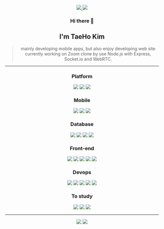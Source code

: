 <div align="center">
<p>
    <a href="https://enterprise09.github.io/">
        <img src="https://img.shields.io/badge/-TechLog-black?logo=Github&logoColor=white" />
    </a>
    <a href="https://www.instagram.com/k_teaho0909/">
        <img src="https://img.shields.io/badge/-Instagram-E4405F?logo=Instagram&logoColor=white" />
    </a>
</p>

### Hi there 👋<br />

## I'm TaeHo Kim <br />

> mainly developing mobile apps, but also enjoy developing web site <br />
> currently working on Zoom clone by use Node.js with Express, Socket.io and WebRTC.<br />

---

<!-- <p>
    <img src="https://img.shields.io/badge/-HTML-E44F26?logo=Html5&logoColor=white" />
    <img src="https://img.shields.io/badge/-CSS-33A9DC?logo=CSS3&logoColor=white" />
    <img src="https://img.shields.io/badge/-Javascript-F0DA50?logo=Javascript&logoColor=323230" />
    <img src="https://img.shields.io/badge/-TypeScript-007ACC?logo=Typescript&logoColor=white" />
    <img src="https://img.shields.io/badge/-React.js-2A2C2E?logo=React&logoColor=61DAFB" /><br/>
    <img src="https://img.shields.io/badge/-Android-brightgreen?logo=Android&logoColor=white" />
    <img src="https://img.shields.io/badge/-IOS-black?logo=IOS&logoColor=white" />
    <img src="https://img.shields.io/badge/-Java-00758F?logo=Java&logoColor=white" />
    <img src="https://img.shields.io/badge/-ReactNative-2A2C2E?logo=React&logoColor=61DAFB" />
    <img src="https://img.shields.io/badge/-Flutter-00C7FA?logo=Flutter&logoColor=white" /><br/>
    <img src="https://img.shields.io/badge/-MySQL-4479A1?logo=MySQL&logoColor=white" />
    <img src="https://img.shields.io/badge/-SQLite-003B57?logo=SQLite&logoColor=white" />
    <img src="https://img.shields.io/badge/-Firebase-white?logo=Firebase&logoColor=FFCA28" />
    <img src="https://img.shields.io/badge/-Oracle-F80000?logo=Oracle&logoColor=white" /><br/>
    <img src="https://img.shields.io/badge/-Spring-6DB43D?logo=Spring&logoColor=white" />
    <img src="https://img.shields.io/badge/-.NET-67217A?logo=.NET&logoColor=white" />
    <img src="https://img.shields.io/badge/-Node.js-83CD29?logo=Node.js&logoColor=white" />
</p> -->

### Platform

<p>
<img src="https://img.shields.io/badge/-Windows10-00A9E8?logo=Windows&logoColor=white" />
<img src="https://img.shields.io/badge/-Android-brightgreen?logo=Android&logoColor=white" />
<img src="https://img.shields.io/badge/-IOS-black?logo=IOS&logoColor=white" />
</p>

### Mobile

<p>
<img src="https://img.shields.io/badge/-Java-00758F?logo=Java&logoColor=white" />
<img src="https://img.shields.io/badge/-Flutter-00C7FA?logo=Flutter&logoColor=white" />
<img src="https://img.shields.io/badge/-ReactNative-2A2C2E?logo=React&logoColor=61DAFB" />
</p>

### Database

<p>
<img src="https://img.shields.io/badge/-MySQL-4479A1?logo=MySQL&logoColor=white" />
<img src="https://img.shields.io/badge/-SQLite-003B57?logo=SQLite&logoColor=white" />
<img src="https://img.shields.io/badge/-Oracle-F80000?logo=Oracle&logoColor=white" />
<img src="https://img.shields.io/badge/-Firebase-white?logo=Firebase&logoColor=FFCA28" />
</p>

### Front-end

<p>
<img src="https://img.shields.io/badge/-HTML-E44F26?logo=Html5&logoColor=white" />
<img src="https://img.shields.io/badge/-CSS-33A9DC?logo=CSS3&logoColor=white" />
<img src="https://img.shields.io/badge/-Javascript-F0DA50?logo=Javascript&logoColor=323230" />
<img src="https://img.shields.io/badge/-TypeScript-007ACC?logo=Typescript&logoColor=white" />
<img src="https://img.shields.io/badge/-React.js-2A2C2E?logo=React&logoColor=61DAFB" />

### Devops

<p>
<img src="https://img.shields.io/badge/-VSCode-007ACC?logo=VisualStudioCode&logoColor=white" />
<img src="https://img.shields.io/badge/-Visual Studio-5C2D91?logo=VisualStudio&logoColor=white" />
<img src="https://img.shields.io/badge/-Android Studio-3DDC84?logo=AndroidStudio&logoColor=white" />
<img src="https://img.shields.io/badge/-Expo-000020?logo=Expo&logoColor=white" />
<!-- <img src="https://img.shields.io/badge/-VMWare-2F3035?logo=VMWare&logoColor=FEC810" />
<img src="https://img.shields.io/badge/-CodeSandbox-black?logo=CodeSandbox&logoColor=white" /> -->
<img src="https://img.shields.io/badge/-Eclipse-2C2255?logo=EclipseIDE&logoColor=white" />
</p>
</p>

<!-- ### Back-end

<p>
<img src="https://img.shields.io/badge/-Spring-6DB43D?logo=Spring&logoColor=white" />
<img src="https://img.shields.io/badge/-.NET-67217A?logo=.NET&logoColor=white" />
<img src="https://img.shields.io/badge/-Node.js-83CD29?logo=Node.js&logoColor=white" />
<img src="https://img.shields.io/badge/-Python-3776AB?logo=Python&logoColor=white" />
</p> -->

### To study

<p>
<img src="https://img.shields.io/badge/-Spring-6DB43D?logo=Spring&logoColor=white" />
<img src="https://img.shields.io/badge/-.NET-67217A?logo=.NET&logoColor=white" />
<img src="https://img.shields.io/badge/-Node.js-83CD29?logo=Node.js&logoColor=white" />
<!-- <img src="https://img.shields.io/badge/-Python-3776AB?logo=Python&logoColor=white" /> -->
</p>

<!-- ### Game

<p>
<img src="https://img.shields.io/badge/-Unity-black?logo=Unity&logoColor=white" />
</p> -->

<!--
### OS

<p>
<img src="https://img.shields.io/badge/-MacOS-black?logo=macOS&logoColor=white" />
<img src="https://img.shields.io/badge/-Kali Linux-2C86CD?logo=Kali Linux&logoColor=white" />
</p>
-->

---

<img src="https://github-readme-stats.vercel.app/api?username=Enterprise09&show_icons=true&hide=prs,contribs" />
<img src="https://github-readme-stats.vercel.app/api/top-langs/?username=Enterprise09" />

<!-- [![Top Langs](https://github-readme-stats.vercel.app/api/top-langs/?username=Enterprise09&layout=compact)](https://github.com/anuraghazra/github-readme-stats) -->

<!--
### Hi there 👋
**Enterprise09/Enterprise09** is a ✨ _special_ ✨ repository because its `README.md` (this file) appears on your GitHub profile.

Here are some ideas to get you started:

- 🔭 I’m currently working on ...
- 🌱 I’m currently learning ...
- 👯 I’m looking to collaborate on ...
- 🤔 I’m looking for help with ...
- 💬 Ask me about ...
- 📫 How to reach me: ...
- 😄 Pronouns: ...
- ⚡ Fun fact: ...
-->
</div>
